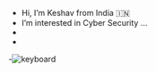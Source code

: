 - Hi, I’m Keshav from India :india:
- I’m interested in Cyber Security ...
-
-
-![keyboard](https://github.com/user-attachments/assets/d1352c0f-17c7-42f3-bd4b-0e9b9f9b608f)








<!---
Kcyb3r/Kcyb3r is a ✨ special ✨ repository because its `README.md` (this file) appears on your GitHub profile.
You can click the Preview link to take a look at your changes.
--->

